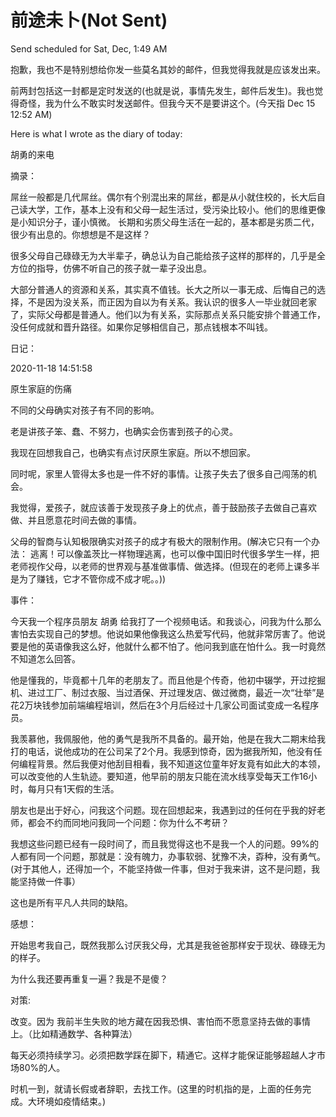 # 前途未卜\(Not Sent\)

Send scheduled for Sat, Dec, 1:49 AM



抱歉，我也不是特别想给你发一些莫名其妙的邮件，但我觉得我就是应该发出来。

前两封包括这一封都是定时发送的\(也就是说，事情先发生，邮件后发生\)。我也觉得奇怪，我为什么不敢实时发送邮件。但我今天不是要讲这个。\(今天指 Dec 15 12:52 AM\)





Here is what I wrote as the diary of today:

胡勇的来电

摘录：

屌丝一般都是几代屌丝。偶尔有个别混出来的屌丝，都是从小就住校的，长大后自己读大学，工作，基本上没有和父母一起生活过，受污染比较小。他们的思维更像是小知识分子，谨小慎微。 长期和劣质父母生活在一起的，基本都是劣质二代，很少有出息的。你想想是不是这样？

很多父母自己碌碌无为大半辈子，确总认为自己能给孩子这样的那样的，几乎是全方位的指导，仿佛不听自己的孩子就一辈子没出息。

大部分普通人的资源和关系，其实真不值钱。长大之所以一事无成、后悔自己的选择，不是因为没关系，而正因为自以为有关系。我认识的很多人一毕业就回老家了，实际父母都是普通人。他们以为有关系，实际那点关系只能安排个普通工作，没任何成就和晋升路径。如果你足够相信自己，那点钱根本不叫钱。



日记：

2020-11-18 14:51:58

原生家庭的伤痛

不同的父母确实对孩子有不同的影响。

老是讲孩子笨、蠢、不努力，也确实会伤害到孩子的心灵。

我现在回想我自己，也确实有点讨厌原生家庭。所以不想回家。

同时呢，家里人管得太多也是一件不好的事情。让孩子失去了很多自己闯荡的机会。

我觉得，爱孩子，就应该善于发现孩子身上的优点，善于鼓励孩子去做自己喜欢做、并且愿意花时间去做的事情。

父母的智商与认知极限确实对孩子的成才有极大的限制作用。\(解决它只有一个办法： 逃离！可以像盖茨比一样物理逃离，也可以像中国旧时代很多学生一样，把老师视作父母，以老师的世界观与基准做事情、做选择。\(但现在的老师上课多半是为了赚钱，它才不管你成不成才呢。。\)\)



事件：

今天我一个程序员朋友 胡勇 给我打了一个视频电话。和我谈心，问我为什么那么害怕去实现自己的梦想。他说如果他像我这么热爱写代码，他就非常厉害了。他说要是他的英语像我这么好，他就什么都不怕了。他问我到底在怕什么。我一时竟然不知道怎么回答。

他是懂我的，毕竟都十几年的老朋友了。而且他是个传奇，他初中辍学，开过挖掘机、进过工厂、制过衣服、当过酒保、开过理发店、做过微商，最近一次“壮举”是花2万块钱参加前端编程培训，然后在3个月后经过十几家公司面试变成一名程序员。

我羡慕他，我佩服他，他的勇气是我所不具备的。最开始，他是在我大二期末给我打的电话，说他成功的在公司呆了2个月。我感到惊奇，因为据我所知，他没有任何编程背景。然后我便对他刮目相看，我不知道这位童年好友竟有如此大的本领，可以改变他的人生轨迹。要知道，他早前的朋友只能在流水线享受每天工作16小时，每月只有1天假的生活。

朋友也是出于好心，问我这个问题。现在回想起来，我遇到过的任何在乎我的好老师，都会不约而同地问我同一个问题：你为什么不考研？

我想这些问题已经有一段时间了，而且我觉得这也不是我一个人的问题。99%的人都有同一个问题，那就是：没有魄力，办事软弱、犹豫不决，孬种，没有勇气。\(对于其他人，还得加一个，不能坚持做一件事，但对于我来讲，这不是问题，我能坚持做一件事）

这也是所有平凡人共同的缺陷。



感想：

开始思考我自己，既然我那么讨厌我父母，尤其是我爸爸那样安于现状、碌碌无为的样子。

为什么我还要再重复一遍？我是不是傻？



对策:

改变。因为 我前半生失败的地方藏在因我恐惧、害怕而不愿意坚持去做的事情上。（比如精通数学、各种算法）

每天必须持续学习。必须把数学踩在脚下，精通它。这样才能保证能够超越人才市场80%的人。

时机一到，就请长假或者辞职，去找工作。\(这里的时机指的是，上面的任务完成。大环境如疫情结束。\)

